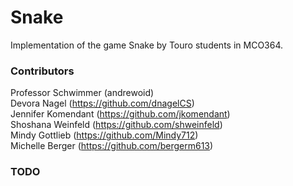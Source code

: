 # Snake
Implementation of the game Snake by Touro students in MCO364.

### Contributors

Professor Schwimmer (andrewoid)   
Devora Nagel (https://github.com/dnagelCS)  
Jennifer Komendant (https://github.com/jkomendant)  
Shoshana Weinfeld (https://github.com/shweinfeld)    
Mindy Gottlieb (https://github.com/Mindy712)  
Michelle Berger (https://github.com/bergerm613)  

### TODO
